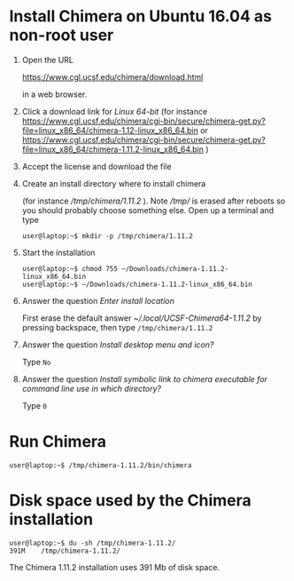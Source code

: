 # Install Chimera on Ubuntu 16.04 as non-root user

1. Open the URL

   https://www.cgl.ucsf.edu/chimera/download.html

   in a web browser.

2. Click a download link for _Linux 64-bit_
   (for instance https://www.cgl.ucsf.edu/chimera/cgi-bin/secure/chimera-get.py?file=linux_x86_64/chimera-1.12-linux_x86_64.bin
   or https://www.cgl.ucsf.edu/chimera/cgi-bin/secure/chimera-get.py?file=linux_x86_64/chimera-1.11.2-linux_x86_64.bin )

3. Accept the license and download the file

4. Create an install directory where to install chimera 

   (for instance _/tmp/chimera/1.11.2_ ).
   Note _/tmp/_ is erased after reboots so you should probably choose something else.
   Open up a terminal and type

   ```
   user@laptop:~$ mkdir -p /tmp/chimera/1.11.2
   ```

5. Start the installation

   ```
   user@laptop:~$ chmod 755 ~/Downloads/chimera-1.11.2-linux_x86_64.bin
   user@laptop:~$ ~/Downloads/chimera-1.11.2-linux_x86_64.bin
   ```

6. Answer the question _Enter install location_

   First erase the default answer _~/.local/UCSF-Chimera64-1.11.2_ by pressing backspace, then type `/tmp/chimera/1.11.2`

7. Answer the question _Install desktop menu and icon?_

   Type `No`

8. Answer the question _Install symbolic link to chimera executable for command line use in which directory?_

   Type `0`

# Run Chimera

```
user@laptop:~$ /tmp/chimera-1.11.2/bin/chimera
```


# Disk space used by the Chimera installation


```
user@laptop:~$ du -sh /tmp/chimera-1.11.2/
391M    /tmp/chimera-1.11.2/
```

The Chimera 1.11.2 installation uses 391 Mb of disk space.

